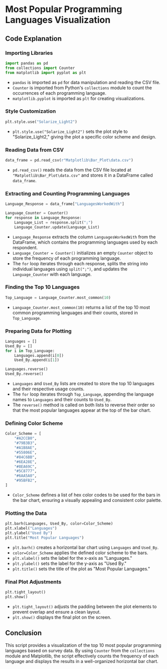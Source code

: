 # Most Popular Programming Languages Visualization

## Code Explanation

### Importing Libraries

```python
import pandas as pd
from collections import Counter
from matplotlib import pyplot as plt
```

- `pandas` is imported as `pd` for data manipulation and reading the CSV file.
- `Counter` is imported from Python's `collections` module to count the occurrences of each programming language.
- `matplotlib.pyplot` is imported as `plt` for creating visualizations.

### Style Customization

```python
plt.style.use("Solarize_Light2")
```

- `plt.style.use("Solarize_Light2")` sets the plot style to "Solarize_Light2," giving the plot a specific color scheme and design.

### Reading Data from CSV

```python
data_frame = pd.read_csv(r"Matplotlib\Bar_Plot\data.csv")
```

- `pd.read_csv()` reads the data from the CSV file located at `"Matplotlib\Bar_Plot\data.csv"` and stores it in a DataFrame called `data_frame`.

### Extracting and Counting Programming Languages

```python
Language_Response = data_frame["LanguagesWorkedWith"]

Language_Counter = Counter()
for response in Language_Response:
    Language_List = response.split(";")
    Language_Counter.update(Language_List)
```

- `Language_Response` extracts the column `LanguagesWorkedWith` from the DataFrame, which contains the programming languages used by each respondent.
- `Language_Counter = Counter()` initializes an empty `Counter` object to store the frequency of each programming language.
- The `for` loop iterates through each response, splits the string into individual languages using `split(";")`, and updates the `Language_Counter` with each language.

### Finding the Top 10 Languages

```python
Top_Language = Language_Counter.most_common(10)
```

- `Language_Counter.most_common(10)` returns a list of the top 10 most common programming languages and their counts, stored in `Top_Language`.

### Preparing Data for Plotting

```python
Languages = []
Used_By = []
for i in Top_Language:
    Languages.append(i[0])
    Used_By.append(i[1])

Languages.reverse()
Used_By.reverse()
```

- `Languages` and `Used_By` lists are created to store the top 10 languages and their respective usage counts.
- The `for` loop iterates through `Top_Language`, appending the language names to `Languages` and their counts to `Used_By`.
- The `reverse()` method is called on both lists to reverse their order so that the most popular languages appear at the top of the bar chart.

### Defining Color Scheme

```python
Color_Scheme = [
    "#A2CCB0",
    "#79B3B3",
    "#A1B8AE",
    "#55806E",
    "#84C6BB",
    "#6EA28E",
    "#8EA69C",
    "#5C8777",
    "#6AA5A0",
    "#95BFB2",
]
```

- `Color_Scheme` defines a list of hex color codes to be used for the bars in the bar chart, ensuring a visually appealing and consistent color palette.

### Plotting the Data

```python
plt.barh(Languages, Used_By, color=Color_Scheme)
plt.xlabel("Languages")
plt.ylabel("Used By")
plt.title("Most Popular Languages")
```

- `plt.barh()` creates a horizontal bar chart using `Languages` and `Used_By`.
- `color=Color_Scheme` applies the defined color scheme to the bars.
- `plt.xlabel()` sets the label for the x-axis as "Languages."
- `plt.ylabel()` sets the label for the y-axis as "Used By."
- `plt.title()` sets the title of the plot as "Most Popular Languages."

### Final Plot Adjustments

```python
plt.tight_layout()
plt.show()
```

- `plt.tight_layout()` adjusts the padding between the plot elements to prevent overlap and ensure a clean layout.
- `plt.show()` displays the final plot on the screen.

## Conclusion

This script provides a visualization of the top 10 most popular programming languages based on survey data. By using `Counter` from the `collections` module and Matplotlib, the script effectively counts the frequency of each language and displays the results in a well-organized horizontal bar chart.
